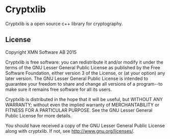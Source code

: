 # Cryptxlib
Cryptxlib is a open source c++ library for cryptography.

## License
Copyright XMN Software AB 2015

Cryptxlib is free software: you can redistribute it and/or modify
it under the terms of the GNU Lesser General Public License as published by
the Free Software Foundation, either version 3 of the License, or
(at your option) any later version. The GNU Lesser General Public License
is intended to guarantee your freedom to share and change all versions
of a program--to make sure it remains free software for all its users.

Cryptxlib is distributed in the hope that it will be useful,
but WITHOUT ANY WARRANTY; without even the implied warranty of
MERCHANTABILITY or FITNESS FOR A PARTICULAR PURPOSE. See the
GNU Lesser General Public License for more details.

You should have received a copy of the GNU Lesser General Public License
along with cryptxlib. If not, see <http://www.gnu.org/licenses/>.